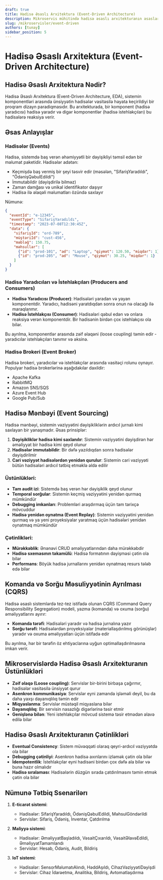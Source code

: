 ```yaml
---
draft: true
title: Hadisə Əsaslı Arxitektura (Event-Driven Architecture)
description: Mikroservis mühitində hadisə əsaslı arxitekturanın əsasları, üstünlükləri və tətbiq üsulları
slug: /mikroservisler/event-driven
authors: [tunay]
sidebar_position: 5
---
```


# Hadisə Əsaslı Arxitektura (Event-Driven Architecture)

## Hadisə Əsaslı Arxitektura Nədir?

Hadisə Əsaslı Arxitektura (Event-Driven Architecture, EDA), sistemin komponentləri arasında ünsiyyətin hadisələr vasitəsilə həyata keçirildiyi bir proqram dizayn paradiqmasıdır. Bu arxitekturada, bir komponent (hadisə yaradıcısı) hadisə yaradır və digər komponentlər (hadisə istehlakçıları) bu hadisələrə reaksiya verir.

## Əsas Anlayışlar

### Hadisələr (Events)

Hadisə, sistemdə baş verən əhəmiyyətli bir dəyişikliyi təmsil edən bir məlumat paketidir. Hadisələr adətən:

- Keçmişdə baş vermiş bir şeyi təsvir edir (məsələn, "SifarişYaradıldı", "ÖdənişQəbulEdildi")
- İmmutabildir (dəyişdirilə bilməz)
- Zaman damğası və unikal identifikator daşıyır
- Hadisə ilə əlaqəli məlumatları özündə saxlayır

Nümunə:
```json
{
  "eventId": "e-12345",
  "eventType": "SifarişYaradıldı",
  "timestamp": "2023-07-08T12:30:45Z",
  "data": {
    "sifarişId": "ord-789",
    "müştəriId": "cust-456",
    "məbləğ": 150.75,
    "məhsullar": [
      {"id": "prod-101", "ad": "Laptop", "qiymət": 120.50, "miqdar": 1},
      {"id": "prod-205", "ad": "Mouse", "qiymət": 30.25, "miqdar": 1}
    ]
  }
}
```

### Hadisə Yaradıcıları və İstehlakçıları (Producers and Consumers)

- **Hadisə Yaradıcısı (Producer)**: Hadisələri yaradan və yayan komponentdir. Yaradıcı, hadisəni yaratdıqdan sonra onun nə olacağı ilə maraqlanmır.
- **Hadisə İstehlakçısı (Consumer)**: Hadisələri qəbul edən və onlara reaksiya verən komponentdir. Bir hadisənin birdən çox istehlakçısı ola bilər.

Bu ayrılma, komponentlər arasında zəif əlaqəni (loose coupling) təmin edir - yaradıcılar istehlakçıları tanımır və əksinə.

### Hadisə Brokeri (Event Broker)

Hadisə brokeri, yaradıcılar və istehlakçılar arasında vasitəçi rolunu oynayır. Populyar hadisə brokerlərinə aşağıdakılar daxildir:

- Apache Kafka
- RabbitMQ
- Amazon SNS/SQS
- Azure Event Hub
- Google Pub/Sub

## Hadisə Mənbəyi (Event Sourcing)

Hadisə mənbəyi, sistemin vəziyyətini dəyişikliklərin ardıcıl jurnalı kimi saxlayan bir yanaşmadır. Əsas prinsiplər:

1. **Dəyişikliklər hadisə kimi saxlanılır**: Sistemin vəziyyətini dəyişdirən hər əməliyyat bir hadisə kimi qeyd olunur
2. **Hadisələr immutabildir**: Bir dəfə yazıldıqdan sonra hadisələr dəyişdirilmir
3. **Cari vəziyyət hadisələrdən yenidən qurulur**: Sistemin cari vəziyyəti bütün hadisələri ardıcıl tətbiq etməklə əldə edilir

### Üstünlükləri:

- **Tam audit izi**: Sistemdə baş verən hər dəyişiklik qeyd olunur
- **Temporal sorğular**: Sistemin keçmiş vəziyyətini yenidən qurmaq mümkündür
- **Debugging imkanları**: Problemləri araşdırmaq üçün tam tarixçə mövcuddur
- **Hadisə yenidən oynatma (Event Replay)**: Sistemin vəziyyətini yenidən qurmaq və ya yeni proyeksiyalar yaratmaq üçün hadisələri yenidən oynatmaq mümkündür

### Çətinlikləri:

- **Mürəkkəblik**: Ənənəvi CRUD əməliyyatlarından daha mürəkkəbdir
- **Hadisə sxemasının təkamülü**: Hadisə formatının dəyişməsi çətin ola bilər
- **Performans**: Böyük hadisə jurnallarını yenidən oynatmaq resurs tələb edə bilər

## Komanda və Sorğu Məsuliyyətinin Ayrılması (CQRS)

Hadisə əsaslı sistemlərdə tez-tez istifadə olunan CQRS (Command Query Responsibility Segregation) modeli, yazma (komanda) və oxuma (sorğu) əməliyyatlarını ayırır:

- **Komanda tərəfi**: Hadisələri yaradır və hadisə jurnalına yazır
- **Sorğu tərəfi**: Hadisələrdən proyeksiyalar (materiallaşdırılmış görünüşlər) yaradır və oxuma əməliyyatları üçün istifadə edir

Bu ayrılma, hər bir tərəfin öz ehtiyaclarına uyğun optimallaşdırılmasına imkan verir.

## Mikroservislərdə Hadisə Əsaslı Arxitekturanın Üstünlükləri

- **Zəif əlaqə (Loose coupling)**: Servislər bir-birini birbaşa çağırmır, hadisələr vasitəsilə ünsiyyət qurur
- **Asenkron kommunikasiya**: Servislər eyni zamanda işləməli deyil, bu da daha yaxşı dayanıqlılıq təmin edir
- **Miqyaslanma**: Servislər müstəqil miqyaslana bilər
- **Dayanıqlılıq**: Bir servisin nasazlığı digərlərinə təsir etmir
- **Genişlənə bilən**: Yeni istehlakçılar mövcud sistemə təsir etmədən əlavə edilə bilər

## Hadisə Əsaslı Arxitekturanın Çətinlikləri

- **Eventual Consistency**: Sistem müvəqqəti olaraq qeyri-ardıcıl vəziyyətdə ola bilər
- **Debugging çətinliyi**: Asenkron hadisə axınlarını izləmək çətin ola bilər
- **İdempotentlik**: İstehlakçılar eyni hadisəni birdən çox dəfə ala bilər və buna hazır olmalıdır
- **Hadisə sıralaması**: Hadisələrin düzgün sırada çatdırılmasını təmin etmək çətin ola bilər

## Nümunə Tətbiq Ssenarilərı

1. **E-ticarət sistemi**:
   - Hadisələr: SifarişYaradıldı, ÖdənişQəbulEdildi, MəhsulGöndərildi
   - Servislər: Sifariş, Ödəniş, İnventar, Çatdırılma

2. **Maliyyə sistemi**:
   - Hadisələr: ƏməliyyatBaşladıldı, VəsaitÇıxarıldı, VəsaitƏlavəEdildi, ƏməliyyatTamamlandı
   - Servislər: Hesab, Ödəniş, Audit, Bildiriş

3. **IoT sistemi**:
   - Hadisələr: SensorMəlumatıAlındı, HəddAşıldı, CihazVəziyyətiDəyişdi
   - Servislər: Cihaz İdarəetmə, Analitika, Bildiriş, Avtomatlaşdırma

